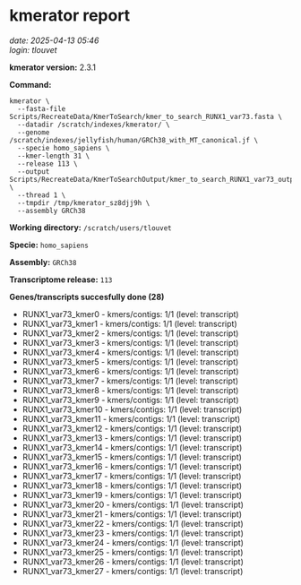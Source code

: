 # kmerator report
*date: 2025-04-13 05:46*  
*login: tlouvet*

**kmerator version:** 2.3.1

**Command:**

```
kmerator \
  --fasta-file Scripts/RecreateData/KmerToSearch/kmer_to_search_RUNX1_var73.fasta \
  --datadir /scratch/indexes/kmerator/ \
  --genome /scratch/indexes/jellyfish/human/GRCh38_with_MT_canonical.jf \
  --specie homo_sapiens \
  --kmer-length 31 \
  --release 113 \
  --output Scripts/RecreateData/KmerToSearchOutput/kmer_to_search_RUNX1_var73_output \
  --thread 1 \
  --tmpdir /tmp/kmerator_sz8djj9h \
  --assembly GRCh38
```

**Working directory:** `/scratch/users/tlouvet`

**Specie:** `homo_sapiens`

**Assembly:** `GRCh38`

**Transcriptome release:** `113`

**Genes/transcripts succesfully done (28)**

- RUNX1_var73_kmer0 - kmers/contigs: 1/1 (level: transcript)
- RUNX1_var73_kmer1 - kmers/contigs: 1/1 (level: transcript)
- RUNX1_var73_kmer2 - kmers/contigs: 1/1 (level: transcript)
- RUNX1_var73_kmer3 - kmers/contigs: 1/1 (level: transcript)
- RUNX1_var73_kmer4 - kmers/contigs: 1/1 (level: transcript)
- RUNX1_var73_kmer5 - kmers/contigs: 1/1 (level: transcript)
- RUNX1_var73_kmer6 - kmers/contigs: 1/1 (level: transcript)
- RUNX1_var73_kmer7 - kmers/contigs: 1/1 (level: transcript)
- RUNX1_var73_kmer8 - kmers/contigs: 1/1 (level: transcript)
- RUNX1_var73_kmer9 - kmers/contigs: 1/1 (level: transcript)
- RUNX1_var73_kmer10 - kmers/contigs: 1/1 (level: transcript)
- RUNX1_var73_kmer11 - kmers/contigs: 1/1 (level: transcript)
- RUNX1_var73_kmer12 - kmers/contigs: 1/1 (level: transcript)
- RUNX1_var73_kmer13 - kmers/contigs: 1/1 (level: transcript)
- RUNX1_var73_kmer14 - kmers/contigs: 1/1 (level: transcript)
- RUNX1_var73_kmer15 - kmers/contigs: 1/1 (level: transcript)
- RUNX1_var73_kmer16 - kmers/contigs: 1/1 (level: transcript)
- RUNX1_var73_kmer17 - kmers/contigs: 1/1 (level: transcript)
- RUNX1_var73_kmer18 - kmers/contigs: 1/1 (level: transcript)
- RUNX1_var73_kmer19 - kmers/contigs: 1/1 (level: transcript)
- RUNX1_var73_kmer20 - kmers/contigs: 1/1 (level: transcript)
- RUNX1_var73_kmer21 - kmers/contigs: 1/1 (level: transcript)
- RUNX1_var73_kmer22 - kmers/contigs: 1/1 (level: transcript)
- RUNX1_var73_kmer23 - kmers/contigs: 1/1 (level: transcript)
- RUNX1_var73_kmer24 - kmers/contigs: 1/1 (level: transcript)
- RUNX1_var73_kmer25 - kmers/contigs: 1/1 (level: transcript)
- RUNX1_var73_kmer26 - kmers/contigs: 1/1 (level: transcript)
- RUNX1_var73_kmer27 - kmers/contigs: 1/1 (level: transcript)

